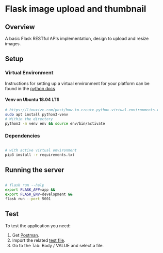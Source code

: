 # Flask image upload and thumbnail

## Overview
A basic Flask RESTful APIs implementation, design to upload and resize images.


## Setup

### Virtual Environment
Instructions for setting up a virtual environment for your platform can be found in the [python docs](https://packaging.python.org/guides/installing-using-pip-and-virtual-environments/)

#### Venv on Ubuntu 18.04 LTS
```bash
# https://linuxize.com/post/how-to-create-python-virtual-environments-on-ubuntu-18-04/
sudo apt install python3-venv
# Within the directory
python3 -m venv env && source env/bin/activate

```

### Dependencies
```bash

# with active virtual environment
pip3 install -r requirements.txt

```

## Running the server

```bash

# flask run --help
export FLASK_APP=app &&
export FLASK_ENV=development &&
flask run --port 5001

```

## Test
To test the application you need:
1. Get [Postman](https://www.postman.com/downloads/).
2. Import the related [test file](test_postman.json).
3. Go to the Tab: Body / VALUE and select a file.
